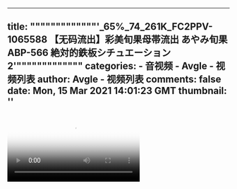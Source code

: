 
---
title: """""""""""""'_65%_74_261K_FC2PPV-1065588 【无码流出】彩美旬果母帯流出 あやみ旬果 ABP-566 絶対的鉄板シチュエーション 2'"""""""""""""
categories: 
    - 音视频
    - Avgle - 视频列表
author: Avgle - 视频列表
comments: false
date: Mon, 15 Mar 2021 14:01:23 GMT
thumbnail: ''
---

<div>   
<video controls loop poster="https://static-clst.avgle.com/videos/tmb15/500725/1.jpg" src="https://static-clst.avgle.com/videos/tmb15/500725/preview.mp4"></video>  
</div>
            